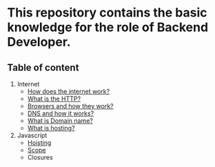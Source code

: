 # This repository contains the basic knowledge for the role of Backend Developer.

## Table of content
1. Internet
   - [How does the internet work?](./internet/how-does-the-internet-work.md)
   - [What is the HTTP?](./internet/what-is-the-http.md)
   - [Browsers and how they work?](./internet/browsers-and-how-they-work.md)
   - [DNS and how it works?](./internet/dns-and-how-it-works.md)
   - [What is Domain name?](./internet/what-is-domain-name.md)
   - [What is hosting?](./internet/what-is-hosting.md)
2. Javascript
   - [Hoisting](./javascript/hoisting.md)
   - [Scope](./javascript/scope.md)
   - Closures